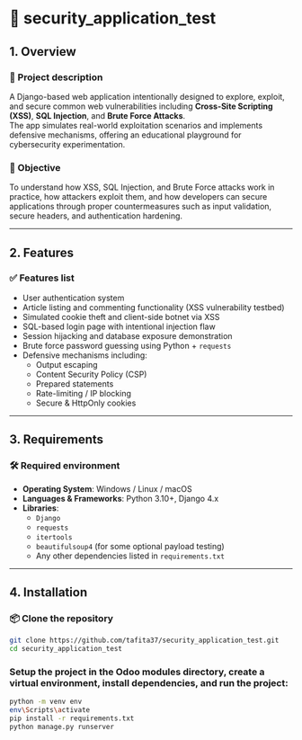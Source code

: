 # 🔐 security_application_test

## 1. Overview

### 📝 Project description  
A Django-based web application intentionally designed to explore, exploit, and secure common web vulnerabilities including **Cross-Site Scripting (XSS)**, **SQL Injection**, and **Brute Force Attacks**.  
The app simulates real-world exploitation scenarios and implements defensive mechanisms, offering an educational playground for cybersecurity experimentation.

### 🎯 Objective  
To understand how XSS, SQL Injection, and Brute Force attacks work in practice, how attackers exploit them, and how developers can secure applications through proper countermeasures such as input validation, secure headers, and authentication hardening.

---

## 2. Features

### ✅ Features list

- User authentication system
- Article listing and commenting functionality (XSS vulnerability testbed)
- Simulated cookie theft and client-side botnet via XSS
- SQL-based login page with intentional injection flaw
- Session hijacking and database exposure demonstration
- Brute force password guessing using Python + `requests`
- Defensive mechanisms including:
  - Output escaping
  - Content Security Policy (CSP)
  - Prepared statements
  - Rate-limiting / IP blocking
  - Secure & HttpOnly cookies

---

## 3. Requirements

### 🛠️ Required environment

- **Operating System**: Windows / Linux / macOS
- **Languages & Frameworks**: Python 3.10+, Django 4.x
- **Libraries**:
  - `Django`
  - `requests`
  - `itertools`
  - `beautifulsoup4` (for some optional payload testing)
  - Any other dependencies listed in `requirements.txt`

---

## 4. Installation

### 📦 Clone the repository

```bash
git clone https://github.com/tafita37/security_application_test.git
cd security_application_test
```

### Setup the project in the Odoo modules directory, create a virtual environment, install dependencies, and run the project:

```bash
python -m venv env
env\Scripts\activate
pip install -r requirements.txt
python manage.py runserver
```